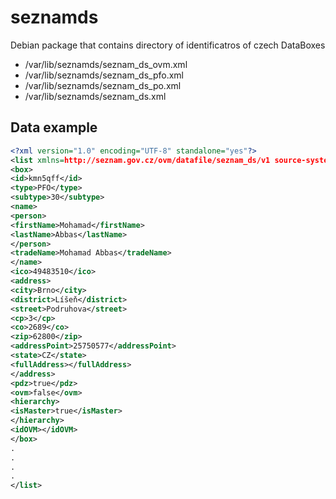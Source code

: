 # seznamds

Debian package that contains directory of identificatros of czech DataBoxes

* /var/lib/seznamds/seznam_ds_ovm.xml
* /var/lib/seznamds/seznam_ds_pfo.xml  
* /var/lib/seznamds/seznam_ds_po.xml  
* /var/lib/seznamds/seznam_ds.xml


Data example
------------

```xml
<?xml version="1.0" encoding="UTF-8" standalone="yes"?>
<list xmlns=http://seznam.gov.cz/ovm/datafile/seznam_ds/v1 source-system="https://www.mojedatovaschranka.cz/sds" >
<box>
<id>kmn5qff</id>
<type>PFO</type>
<subtype>30</subtype>
<name>
<person>
<firstName>Mohamad</firstName>
<lastName>Abbas</lastName>
</person>
<tradeName>Mohamad Abbas</tradeName>
</name>
<ico>49483510</ico>
<address>
<city>Brno</city>
<district>Líšeň</district>
<street>Podruhova</street>
<cp>3</cp>
<co>2689</co>
<zip>62800</zip>
<addressPoint>25750577</addressPoint>
<state>CZ</state>
<fullAddress></fullAddress>
</address>
<pdz>true</pdz>
<ovm>false</ovm>
<hierarchy>
<isMaster>true</isMaster>
</hierarchy>
<idOVM></idOVM>
</box>
.
.
.
.
</list>
```

